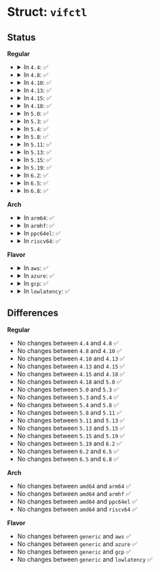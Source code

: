 # Struct: <code>vifctl</code>

## Status
<b>Regular</b>
<ul>
<li>
<details>
<summary>In <code>4.4</code>: ✅</summary>

```c
struct vifctl {
    vifi_t vifc_vifi;
    unsigned char vifc_flags;
    unsigned char vifc_threshold;
    unsigned int vifc_rate_limit;
    struct in_addr vifc_lcl_addr;
    int vifc_lcl_ifindex;
    struct in_addr vifc_rmt_addr;
};
```
</details>
</li>
<li>
<details>
<summary>In <code>4.8</code>: ✅</summary>

```c
struct vifctl {
    vifi_t vifc_vifi;
    unsigned char vifc_flags;
    unsigned char vifc_threshold;
    unsigned int vifc_rate_limit;
    struct in_addr vifc_lcl_addr;
    int vifc_lcl_ifindex;
    struct in_addr vifc_rmt_addr;
};
```
</details>
</li>
<li>
<details>
<summary>In <code>4.10</code>: ✅</summary>

```c
struct vifctl {
    vifi_t vifc_vifi;
    unsigned char vifc_flags;
    unsigned char vifc_threshold;
    unsigned int vifc_rate_limit;
    struct in_addr vifc_lcl_addr;
    int vifc_lcl_ifindex;
    struct in_addr vifc_rmt_addr;
};
```
</details>
</li>
<li>
<details>
<summary>In <code>4.13</code>: ✅</summary>

```c
struct vifctl {
    vifi_t vifc_vifi;
    unsigned char vifc_flags;
    unsigned char vifc_threshold;
    unsigned int vifc_rate_limit;
    struct in_addr vifc_lcl_addr;
    int vifc_lcl_ifindex;
    struct in_addr vifc_rmt_addr;
};
```
</details>
</li>
<li>
<details>
<summary>In <code>4.15</code>: ✅</summary>

```c
struct vifctl {
    vifi_t vifc_vifi;
    unsigned char vifc_flags;
    unsigned char vifc_threshold;
    unsigned int vifc_rate_limit;
    struct in_addr vifc_lcl_addr;
    int vifc_lcl_ifindex;
    struct in_addr vifc_rmt_addr;
};
```
</details>
</li>
<li>
<details>
<summary>In <code>4.18</code>: ✅</summary>

```c
struct vifctl {
    vifi_t vifc_vifi;
    unsigned char vifc_flags;
    unsigned char vifc_threshold;
    unsigned int vifc_rate_limit;
    struct in_addr vifc_lcl_addr;
    int vifc_lcl_ifindex;
    struct in_addr vifc_rmt_addr;
};
```
</details>
</li>
<li>
<details>
<summary>In <code>5.0</code>: ✅</summary>

```c
struct vifctl {
    vifi_t vifc_vifi;
    unsigned char vifc_flags;
    unsigned char vifc_threshold;
    unsigned int vifc_rate_limit;
    struct in_addr vifc_lcl_addr;
    int vifc_lcl_ifindex;
    struct in_addr vifc_rmt_addr;
};
```
</details>
</li>
<li>
<details>
<summary>In <code>5.3</code>: ✅</summary>

```c
struct vifctl {
    vifi_t vifc_vifi;
    unsigned char vifc_flags;
    unsigned char vifc_threshold;
    unsigned int vifc_rate_limit;
    struct in_addr vifc_lcl_addr;
    int vifc_lcl_ifindex;
    struct in_addr vifc_rmt_addr;
};
```
</details>
</li>
<li>
<details>
<summary>In <code>5.4</code>: ✅</summary>

```c
struct vifctl {
    vifi_t vifc_vifi;
    unsigned char vifc_flags;
    unsigned char vifc_threshold;
    unsigned int vifc_rate_limit;
    struct in_addr vifc_lcl_addr;
    int vifc_lcl_ifindex;
    struct in_addr vifc_rmt_addr;
};
```
</details>
</li>
<li>
<details>
<summary>In <code>5.8</code>: ✅</summary>

```c
struct vifctl {
    vifi_t vifc_vifi;
    unsigned char vifc_flags;
    unsigned char vifc_threshold;
    unsigned int vifc_rate_limit;
    struct in_addr vifc_lcl_addr;
    int vifc_lcl_ifindex;
    struct in_addr vifc_rmt_addr;
};
```
</details>
</li>
<li>
<details>
<summary>In <code>5.11</code>: ✅</summary>

```c
struct vifctl {
    vifi_t vifc_vifi;
    unsigned char vifc_flags;
    unsigned char vifc_threshold;
    unsigned int vifc_rate_limit;
    struct in_addr vifc_lcl_addr;
    int vifc_lcl_ifindex;
    struct in_addr vifc_rmt_addr;
};
```
</details>
</li>
<li>
<details>
<summary>In <code>5.13</code>: ✅</summary>

```c
struct vifctl {
    vifi_t vifc_vifi;
    unsigned char vifc_flags;
    unsigned char vifc_threshold;
    unsigned int vifc_rate_limit;
    struct in_addr vifc_lcl_addr;
    int vifc_lcl_ifindex;
    struct in_addr vifc_rmt_addr;
};
```
</details>
</li>
<li>
<details>
<summary>In <code>5.15</code>: ✅</summary>

```c
struct vifctl {
    vifi_t vifc_vifi;
    unsigned char vifc_flags;
    unsigned char vifc_threshold;
    unsigned int vifc_rate_limit;
    struct in_addr vifc_lcl_addr;
    int vifc_lcl_ifindex;
    struct in_addr vifc_rmt_addr;
};
```
</details>
</li>
<li>
<details>
<summary>In <code>5.19</code>: ✅</summary>

```c
struct vifctl {
    vifi_t vifc_vifi;
    unsigned char vifc_flags;
    unsigned char vifc_threshold;
    unsigned int vifc_rate_limit;
    struct in_addr vifc_lcl_addr;
    int vifc_lcl_ifindex;
    struct in_addr vifc_rmt_addr;
};
```
</details>
</li>
<li>
<details>
<summary>In <code>6.2</code>: ✅</summary>

```c
struct vifctl {
    vifi_t vifc_vifi;
    unsigned char vifc_flags;
    unsigned char vifc_threshold;
    unsigned int vifc_rate_limit;
    struct in_addr vifc_lcl_addr;
    int vifc_lcl_ifindex;
    struct in_addr vifc_rmt_addr;
};
```
</details>
</li>
<li>
<details>
<summary>In <code>6.5</code>: ✅</summary>

```c
struct vifctl {
    vifi_t vifc_vifi;
    unsigned char vifc_flags;
    unsigned char vifc_threshold;
    unsigned int vifc_rate_limit;
    struct in_addr vifc_lcl_addr;
    int vifc_lcl_ifindex;
    struct in_addr vifc_rmt_addr;
};
```
</details>
</li>
<li>
<details>
<summary>In <code>6.8</code>: ✅</summary>

```c
struct vifctl {
    vifi_t vifc_vifi;
    unsigned char vifc_flags;
    unsigned char vifc_threshold;
    unsigned int vifc_rate_limit;
    struct in_addr vifc_lcl_addr;
    int vifc_lcl_ifindex;
    struct in_addr vifc_rmt_addr;
};
```
</details>
</li>
</ul>
<b>Arch</b>
<ul>
<li>
<details>
<summary>In <code>arm64</code>: ✅</summary>

```c
struct vifctl {
    vifi_t vifc_vifi;
    unsigned char vifc_flags;
    unsigned char vifc_threshold;
    unsigned int vifc_rate_limit;
    struct in_addr vifc_lcl_addr;
    int vifc_lcl_ifindex;
    struct in_addr vifc_rmt_addr;
};
```
</details>
</li>
<li>
<details>
<summary>In <code>armhf</code>: ✅</summary>

```c
struct vifctl {
    vifi_t vifc_vifi;
    unsigned char vifc_flags;
    unsigned char vifc_threshold;
    unsigned int vifc_rate_limit;
    struct in_addr vifc_lcl_addr;
    int vifc_lcl_ifindex;
    struct in_addr vifc_rmt_addr;
};
```
</details>
</li>
<li>
<details>
<summary>In <code>ppc64el</code>: ✅</summary>

```c
struct vifctl {
    vifi_t vifc_vifi;
    unsigned char vifc_flags;
    unsigned char vifc_threshold;
    unsigned int vifc_rate_limit;
    struct in_addr vifc_lcl_addr;
    int vifc_lcl_ifindex;
    struct in_addr vifc_rmt_addr;
};
```
</details>
</li>
<li>
<details>
<summary>In <code>riscv64</code>: ✅</summary>

```c
struct vifctl {
    vifi_t vifc_vifi;
    unsigned char vifc_flags;
    unsigned char vifc_threshold;
    unsigned int vifc_rate_limit;
    struct in_addr vifc_lcl_addr;
    int vifc_lcl_ifindex;
    struct in_addr vifc_rmt_addr;
};
```
</details>
</li>
</ul>
<b>Flavor</b>
<ul>
<li>
<details>
<summary>In <code>aws</code>: ✅</summary>

```c
struct vifctl {
    vifi_t vifc_vifi;
    unsigned char vifc_flags;
    unsigned char vifc_threshold;
    unsigned int vifc_rate_limit;
    struct in_addr vifc_lcl_addr;
    int vifc_lcl_ifindex;
    struct in_addr vifc_rmt_addr;
};
```
</details>
</li>
<li>
<details>
<summary>In <code>azure</code>: ✅</summary>

```c
struct vifctl {
    vifi_t vifc_vifi;
    unsigned char vifc_flags;
    unsigned char vifc_threshold;
    unsigned int vifc_rate_limit;
    struct in_addr vifc_lcl_addr;
    int vifc_lcl_ifindex;
    struct in_addr vifc_rmt_addr;
};
```
</details>
</li>
<li>
<details>
<summary>In <code>gcp</code>: ✅</summary>

```c
struct vifctl {
    vifi_t vifc_vifi;
    unsigned char vifc_flags;
    unsigned char vifc_threshold;
    unsigned int vifc_rate_limit;
    struct in_addr vifc_lcl_addr;
    int vifc_lcl_ifindex;
    struct in_addr vifc_rmt_addr;
};
```
</details>
</li>
<li>
<details>
<summary>In <code>lowlatency</code>: ✅</summary>

```c
struct vifctl {
    vifi_t vifc_vifi;
    unsigned char vifc_flags;
    unsigned char vifc_threshold;
    unsigned int vifc_rate_limit;
    struct in_addr vifc_lcl_addr;
    int vifc_lcl_ifindex;
    struct in_addr vifc_rmt_addr;
};
```
</details>
</li>
</ul>

## Differences
<b>Regular</b>
<ul>
<li>
No changes between <code>4.4</code> and <code>4.8</code> ✅
</li>
<li>
No changes between <code>4.8</code> and <code>4.10</code> ✅
</li>
<li>
No changes between <code>4.10</code> and <code>4.13</code> ✅
</li>
<li>
No changes between <code>4.13</code> and <code>4.15</code> ✅
</li>
<li>
No changes between <code>4.15</code> and <code>4.18</code> ✅
</li>
<li>
No changes between <code>4.18</code> and <code>5.0</code> ✅
</li>
<li>
No changes between <code>5.0</code> and <code>5.3</code> ✅
</li>
<li>
No changes between <code>5.3</code> and <code>5.4</code> ✅
</li>
<li>
No changes between <code>5.4</code> and <code>5.8</code> ✅
</li>
<li>
No changes between <code>5.8</code> and <code>5.11</code> ✅
</li>
<li>
No changes between <code>5.11</code> and <code>5.13</code> ✅
</li>
<li>
No changes between <code>5.13</code> and <code>5.15</code> ✅
</li>
<li>
No changes between <code>5.15</code> and <code>5.19</code> ✅
</li>
<li>
No changes between <code>5.19</code> and <code>6.2</code> ✅
</li>
<li>
No changes between <code>6.2</code> and <code>6.5</code> ✅
</li>
<li>
No changes between <code>6.5</code> and <code>6.8</code> ✅
</li>
</ul>
<b>Arch</b>
<ul>
<li>
No changes between <code>amd64</code> and <code>arm64</code> ✅
</li>
<li>
No changes between <code>amd64</code> and <code>armhf</code> ✅
</li>
<li>
No changes between <code>amd64</code> and <code>ppc64el</code> ✅
</li>
<li>
No changes between <code>amd64</code> and <code>riscv64</code> ✅
</li>
</ul>
<b>Flavor</b>
<ul>
<li>
No changes between <code>generic</code> and <code>aws</code> ✅
</li>
<li>
No changes between <code>generic</code> and <code>azure</code> ✅
</li>
<li>
No changes between <code>generic</code> and <code>gcp</code> ✅
</li>
<li>
No changes between <code>generic</code> and <code>lowlatency</code> ✅
</li>
</ul>
